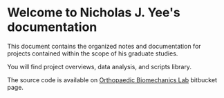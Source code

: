 # Welcome to Nicholas J. Yee's documentation

This document contains the organized notes and documentation for 
projects contained within the scope of his graduate studies.

You will find project overviews, data analysis, and scripts library.

The source code is available on [Orthopaedic Biomechanics Lab](https://bitbucket.org/OrthopaedicBiomechanicsLab/workspace/overview/)
bitbucket page.

```{tableofcontents}
```
